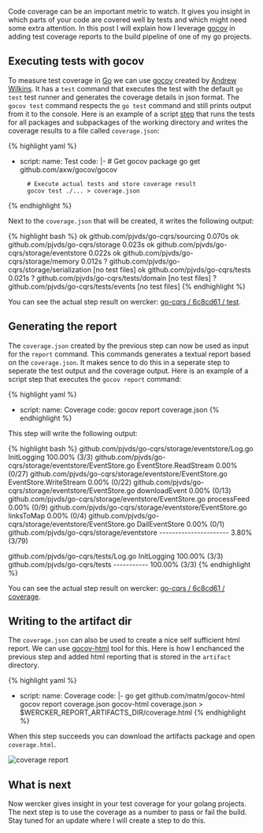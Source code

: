 Code coverage can be an important metric to watch. It gives you insight in which parts of your code are covered well by tests and which might need some extra attention. In this post I will explain how I leverage <a href="https://github.com/axw/gocov">gocov</a> in adding test coverage reports to the build pipeline of one of my go projects.

## Executing tests with gocov

To measure test coverage in [Go](http://golang.org) we can use [gocov](https://github.com/axw/gocov) created by [Andrew Wilkins](http://awilkins.id.au/). It has a `test` command that executes the test with the default `go test` test runner and generates the coverage details in json format. The `gocov test` command respects the `go test` command and still prints output from it to the console. Here is an example of a script [step](http://devcenter.wercker.com/articles/steps/) that runs the tests for all packages and subpackages of the working directory and writes the coverage results to a file called `coverage.json`:

{% highlight yaml %}
- script:
    name: Test
    code: |-
        # Get gocov package
        go get github.com/axw/gocov/gocov

        # Execute actual tests and store coverage result
        gocov test ./... > coverage.json
{% endhighlight %}

Next to the `coverage.json` that will be created, it writes the following output:

{% highlight bash %}
ok    github.com/pjvds/go-cqrs/sourcing 0.070s
ok    github.com/pjvds/go-cqrs/storage  0.023s
ok    github.com/pjvds/go-cqrs/storage/eventstore 0.022s
ok    github.com/pjvds/go-cqrs/storage/memory 0.012s
?     github.com/pjvds/go-cqrs/storage/serialization  [no test files]
ok    github.com/pjvds/go-cqrs/tests  0.021s
?     github.com/pjvds/go-cqrs/tests/domain [no test files]
?     github.com/pjvds/go-cqrs/tests/events [no test files]
{% endhighlight %}

You can see the actual step result on wercker: [go-cqrs / 6c8cd61 / test](https://app.wercker.com/#buildstep/51ffb8a9170dc79a480004e1).

## Generating the report

The `coverage.json` created by the previous step can now be used as input for the `report` command. This commands generates a textual report based on the `coverage.json`. It makes sence to do this in a seperate step to seperate the test output and the coverage output. Here is an example of a script step that executes the `gocov report` command:

{% highlight yaml %}
  - script:
        name: Coverage
        code: gocov report coverage.json
{% endhighlight %}

This step will write the following output:

{% highlight bash %}
github.com/pjvds/go-cqrs/storage/eventstore/Log.go         InitLogging            100.00% (3/3)
github.com/pjvds/go-cqrs/storage/eventstore/EventStore.go  EventStore.ReadStream   0.00% (0/27)
github.com/pjvds/go-cqrs/storage/eventstore/EventStore.go  EventStore.WriteStream  0.00% (0/22)
github.com/pjvds/go-cqrs/storage/eventstore/EventStore.go  downloadEvent           0.00% (0/13)
github.com/pjvds/go-cqrs/storage/eventstore/EventStore.go  processFeed             0.00% (0/9)
github.com/pjvds/go-cqrs/storage/eventstore/EventStore.go  linksToMap              0.00% (0/4)
github.com/pjvds/go-cqrs/storage/eventstore/EventStore.go  DailEventStore          0.00% (0/1)
github.com/pjvds/go-cqrs/storage/eventstore                ----------------------  3.80% (3/79)

github.com/pjvds/go-cqrs/tests/Log.go  InitLogging   100.00% (3/3)
github.com/pjvds/go-cqrs/tests         -----------   100.00% (3/3)
{% endhighlight %}

You can see the actual step result on wercker: [go-cqrs / 6c8cd61 / coverage](https://app.wercker.com/#buildstep/51ffb8a9170dc79a480004e2).

## Writing to the artifact dir

The `coverage.json` can also be used to create a nice self sufficient html report. We can use [gocov-html](https://github.com/matm/gocov-html) tool for this. Here is how I enchanced the previous step and added html reporting that is stored in the `artifact` directory.

{% highlight yaml %}
- script:
    name: Coverage
    code: |-
        go get github.com/matm/gocov-html
        gocov report coverage.json
        gocov-html coverage.json > $WERCKER_REPORT_ARTIFACTS_DIR/coverage.html
{% endhighlight %}

When this step succeeds you can download the artifacts package and open `coverage.html`.

![coverage report](http://f.cl.ly/items/3L160B140h222X3w3s1C/Screen%20Shot%202013-08-05%20at%205.23.27%20PM.png)

## What is next

Now wercker gives insight in your test coverage for your golang projects. The next step is to use the coverage as a number to pass or fail the build. Stay tuned for an update where I will create a step to do this.
